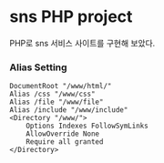 # sns PHP project
PHP로 sns 서비스 사이트를 구현해 보았다.
    
### Alias Setting
    DocumentRoot "/www/html/"
    Alias /css "/www/css"
    Alias /file "/www/file"
    Alias /include "/www/include"
    <Directory "/www/">
        Options Indexes FollowSymLinks
        AllowOverride None
        Require all granted
    </Directory>
